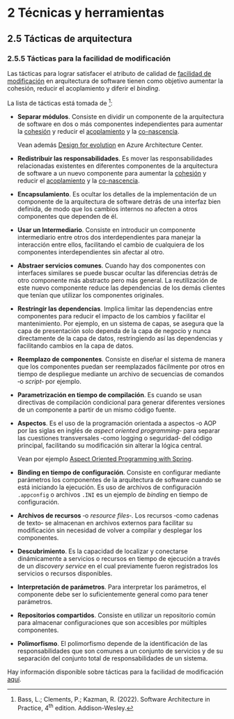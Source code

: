 # 2 Técnicas y herramientas

## 2.5 Tácticas de arquitectura

### 2.5.5 Tácticas para la facilidad de modificación

Las tácticas para lograr satisfacer el atributo de calidad de [facilidad de
modificación](/4_Conceptos/4_Facilidad_de_modificacion.md) en arquitectura de
software tienen como objetivo aumentar la cohesión, reducir el acoplamiento y
diferir el *binding*.

La lista de tácticas está tomada de [^1]:

[^1]: Bass, L.; Clements, P.; Kazman, R. (2022). Software Architecture in
    Practice, 4<sup>th</sup> edition. Addison-Wesley.

* **Separar módulos**. Consiste en dividir un componente de la arquitectura de
  software en dos o más componentes independientes para aumentar la
  [cohesión](/4_Conceptos/4_Cohesion.md) y reducir el
  [acoplamiento](/4_Conceptos/4_Acoplamiento.md) y la
  [co-nascencia](/4_Conceptos/4_Connascence.md).

  Vean además [Design for
  evolution](https://learn.microsoft.com/en-us/azure/architecture/guide/design-principles/design-for-evolution)
  en Azure Architecture Center.

* **Redistribuir las responsabilidades**. Es mover las responsabilidades
  relacionadas existentes en diferentes componentes de la arquitectura de
  software a un nuevo componente para aumentar la
  [cohesión](/4_Conceptos/4_Cohesion.md) y reducir el
  [acoplamiento](/4_Conceptos/4_Acoplamiento.md) y la
  [co-nascencia](/4_Conceptos/4_Connascence.md).

* **Encapsulamiento**. Es ocultar los detalles de la implementación de un
  componente de la arquitectura de software detrás de una interfaz bien
  definida, de modo que los cambios internos no afecten a otros componentes que
  dependen de él.

* **Usar un Intermediario**. Consiste en introducir un componente intermediario
  entre otros dos interdependientes para manejar la interacción entre ellos,
  facilitando el cambio de cualquiera de los componentes interdependientes sin
  afectar al otro.

* **Abstraer servicios comunes**. Cuando hay dos componentes con interfaces
  similares se puede buscar ocultar las diferencias detrás de otro componente más
  abstracto pero más general. La reutilización de este nuevo componente reduce
  las dependencias de los demás clientes que tenían que utilizar los componentes
  originales.

* **Restringir las dependencias**. Implica limitar las dependencias entre
  componentes para reducir el impacto de los cambios y facilitar el
  mantenimiento. Por ejemplo, en un sistema de capas, se asegura que la capa de
  presentación solo dependa de la capa de negocio y nunca directamente de la
  capa de datos, restringiendo así las dependencias y facilitando cambios en la
  capa de datos.

* **Reemplazo de componentes**. Consiste en diseñar el sistema de manera que los
  componentes puedan ser reemplazados fácilmente por otros en tiempo de
  despliegue mediante un archivo de secuencias de comandos ‑o *script*‑ por
  ejemplo.

* **Parametrización en tiempo de compilación**. Es cuando se usan directivas de
  compilación condicional para generar diferentes versiones de un componente a
  partir de un mismo código fuente.

* **Aspectos**. Es el uso de la programación orientada a aspectos ‑o AOP por las
  siglas en inglés de  *aspect oriented programming*‑ para separar las
  cuestiones transversales ‑como logging o seguridad‑ del código principal,
  facilitando su modificación sin alterar la lógica central.

  Vean por ejemplo [Aspect Oriented Programming with
  Spring](https://docs.spring.io/spring-framework/reference/core/aop.html).

* **Binding en tiempo de configuración**. Consiste en configurar mediante parámetros
  los componentes de la arquitectura de software cuando se está iniciando la
  ejecución. Es uso de archivos de configuración `.appconfig` o archivos `.INI`
  es un ejemplo de *binding* en tiempo de configuración.

* **Archivos de recursos** ‑o *resource files*‑. Los recursos ‑como cadenas de
  texto‑ se almacenan en archivos externos para facilitar su modificación sin
  necesidad de volver a compilar y desplegar los componentes.

* **Descubrimiento**. Es la capacidad de localizar y conectarse dinámicamente a
  servicios o recursos en tiempo de ejecución a través de un *discovery service*
  en el cual previamente fueron registrados los servicios o recursos
  disponibles.

* **Interpretación de parámetros**. Para interpretar los parámetros, el
  componente debe ser lo suficientemente general como para tener parámetros.

* **Repositorios compartidos**. Consiste en utilizar un repositorio común para
  almacenar configuraciones que son accesibles por múltiples componentes.

* **Polimorfismo**. El polimorfismo depende de la identificación de las
  responsabilidades que son comunes a un conjunto de servicios y de su
  separación del conjunto total de responsabilidades de un sistema.

Hay información disponible sobre tácticas para la facilidad de modificación
[aquí](https://insights.sei.cmu.edu/documents/778/2007_005_001_14858.pdf).
